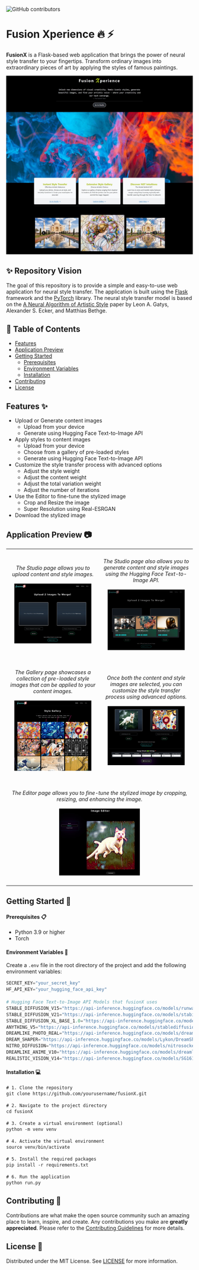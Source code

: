 ![GitHub contributors](https://img.shields.io/github/contributors/ali-izhar/fusionX)

# Fusion Xperience :fire: :zap:

**FusionX** is a Flask-based web application that brings the power of neural style transfer to your fingertips. Transform ordinary images into extraordinary pieces of art by applying the styles of famous paintings.

![fusionX App](./screenshots/index.jpg)

## :sparkles: Repository Vision

The goal of this repository is to provide a simple and easy-to-use web application for neural style transfer. The application is built using the [Flask](https://flask.palletsprojects.com/en/2.0.x/) framework and the [PyTorch](https://pytorch.org/) library. The neural style transfer model is based on the [A Neural Algorithm of Artistic Style](https://arxiv.org/abs/1508.06576) paper by Leon A. Gatys, Alexander S. Ecker, and Matthias Bethge.

## :bookmark_tabs: Table of Contents

- [Features](#features-sparkles)
- [Application Preview](#application-preview-camera)
- [Getting Started](#getting-started-rocket)
  - [Prerequisites](#prerequisites-clipboard)
  - [Environment Variables](#environment-variables-key)
  - [Installation](#installation-computer)
- [Contributing](#contributing-handshake)
- [License](#license-page_facing_up)

## Features :sparkles:

- Upload or Generate content images
  - Upload from your device
  - Generate using Hugging Face Text-to-Image API
- Apply styles to content images
  - Upload from your device
  - Choose from a gallery of pre-loaded styles
  - Generate using Hugging Face Text-to-Image API
- Customize the style transfer process with advanced options
  - Adjust the style weight
  - Adjust the content weight
  - Adjust the total variation weight
  - Adjust the number of iterations
- Use the Editor to fine-tune the stylized image
  - Crop and Resize the image
  - Super Resolution using Real-ESRGAN
- Download the stylized image

## Application Preview :camera:

<table align="center" style="border-collapse: collapse; width: 100%;" cellpadding="0" cellspacing="0">
    <tr>
        <td align="center" style="padding: 10px; width: 50%;">
            <p><i>The Studio page allows you to upload content and style images.</i><br><br>
            <img src="./screenshots/studio.jpg" alt="Upload Image" width="90%"/></p>
        </td>
        <td align="center" style="padding: 10px; width: 50%;">
            <p><i>The Studio page also allows you to generate content and style images using the Hugging Face Text-to-Image API.</i><br><br>
            <img src="./screenshots/studio_modal.jpg" alt="Generate Image" width="90%"/></p>
        </td>
    </tr>
    <tr>
        <td align="center" style="padding: 10px; width: 50%;">
            <p><i>The Gallery page showcases a collection of pre-loaded style images that can be applied to your content images.</i><br><br>
            <img src="./screenshots/gallery.jpg" alt="Gallery" width="90%"/></p>
        </td>
        <td align="center" style="padding: 10px; width: 50%;">
            <p><i>Once both the content and style images are selected, you can customize the style transfer process using advanced options.</i><br><br>
            <img src="./screenshots/studio_merge.jpg" alt="Advanced Options" width="90%"/></p>
        </td>
    </tr>
    <tr>
        <td colspan="2" align="center" style="padding: 10px;">
            <p><i>The Editor page allows you to fine-tune the stylized image by cropping, resizing, and enhancing the image.</i><br><br>
            <img src="./screenshots/editor.jpg" alt="Editor" width="45%"/></p>
        </td>
    </tr>
</table>


## Getting Started :rocket:

#### Prerequisites :clipboard:

- Python 3.9 or higher
- Torch

#### Environment Variables :key:

Create a `.env` file in the root directory of the project and add the following environment variables:

```python
SECRET_KEY="your_secret_key"
HF_API_KEY="your_hugging_face_api_key"

# Hugging Face Text-to-Image API Models that fusionX uses
STABLE_DIFFUSION_V15="https://api-inference.huggingface.co/models/runwayml/stable-diffusion-v1-5"
STABLE_DIFFUSION_V21="https://api-inference.huggingface.co/models/stabilityai/stable-diffusion-2-1"
STABLE_DIFFUSION_XL_BASE_1.0="https://api-inference.huggingface.co/models/stabilityai/stable-diffusion-xl-base-1.0"
ANYTHING_V5="https://api-inference.huggingface.co/models/stablediffusionapi/anything-v5"
DREAMLIKE_PHOTO_REAL="https://api-inference.huggingface.co/models/dreamlike-art/dreamlike-photoreal-2.0"
DREAM_SHAPER="https://api-inference.huggingface.co/models/Lykon/DreamShaper"
NITRO_DIFFUSION="https://api-inference.huggingface.co/models/nitrosocke/Nitro-Diffusion"
DREAMLIKE_ANIME_V10="https://api-inference.huggingface.co/models/dreamlike-art/dreamlike-anime-1.0"
REALISTIC_VISION_V14="https://api-inference.huggingface.co/models/SG161222/Realistic_Vision_V1.4"
```

#### Installation :computer:
```
# 1. Clone the repository
git clone https://github.com/yourusername/fusionX.git

# 2. Navigate to the project directory
cd fusionX

# 3. Create a virtual environment (optional)
python -m venv venv

# 4. Activate the virtual environment
source venv/bin/activate

# 5. Install the required packages
pip install -r requirements.txt

# 6. Run the application
python run.py
```

## Contributing :handshake:

Contributions are what make the open source community such an amazing place to learn, inspire, and create. Any contributions you make are **greatly appreciated**. Please refer to the [Contributing Guidelines](CONTRIBUTING.md) for more details.

## License :page_facing_up:

Distributed under the MIT License. See [LICENSE](LICENSE) for more information.
